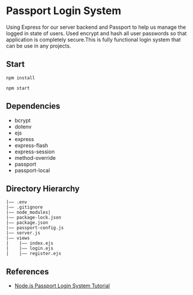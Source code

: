  Passport Login System
===
Using Express for our server backend and Passport to help us manage the logged in state of users. Used encrypt and hash all user passwords so that application is completely secure.This is fully functional login system that can be use in any projects.


## Start
  ```
  npm install
  ```

  ```
  npm start
  ```

  ## Dependencies
- bcrypt
- dotenv
- ejs
- express
- express-flash
- express-session
- method-override
- passport
- passport-local


## Directory Hierarchy
```
|—— .env
|—— .gitignore
|—— node_modules|    
|—— package-lock.json
|—— package.json
|—— passport-config.js
|—— server.js
|—— views
|    |—— index.ejs
|    |—— login.ejs
|    |—— register.ejs
```

## References

- [Node.js Passport Login System Tutorial](https://www.youtube.com/watch?v=-RCnNyD0L-s)


